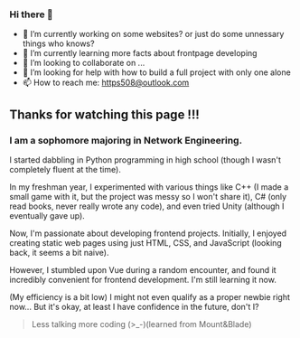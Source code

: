 ### Hi there 👋


- 🔭 I’m currently working on some websites? or just do some unnessary things who knows?
- 🌱 I’m currently learning more facts about frontpage developing
- 👯 I’m looking to collaborate on ...
- 🤔 I’m looking for help with how to build a full project with only one alone
- 📫 How to reach me: https508@outlook.com

## Thanks for watching this page !!!

### I am a sophomore majoring in Network Engineering. 
I started dabbling in Python programming in high school (though I wasn't completely fluent at the time). 

In my freshman year, I experimented with various things like C++ (I made a small game with it, but the project was messy so I won't share it), C# (only read books, never really wrote any code), and even tried Unity (although I eventually gave up). 

Now, I'm passionate about developing frontend projects. Initially, I enjoyed creating static web pages using just HTML, CSS, and JavaScript (looking back, it seems a bit naive). 

However, I stumbled upon Vue during a random encounter, and found it incredibly convenient for frontend development. I'm still learning it now.

(My efficiency is a bit low) I might not even qualify as a proper newbie right now... But it's okay, at least I have confidence in the future, don't I?


> Less talking more coding (>_-)(learned from Mount&Blade)

